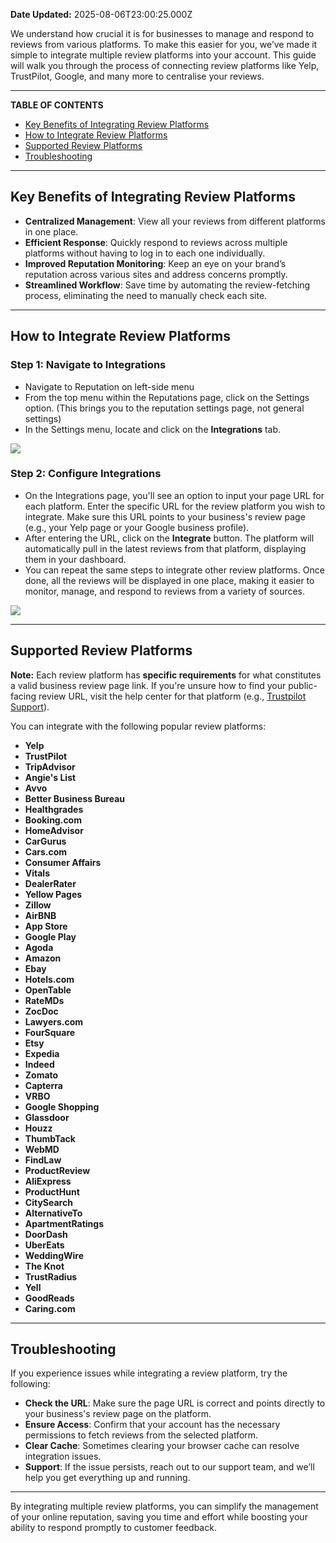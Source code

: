 **Date Updated:** 2025-08-06T23:00:25.000Z

We understand how crucial it is for businesses to manage and respond to reviews from various platforms. To make this easier for you, we’ve made it simple to integrate multiple review platforms into your account. This guide will walk you through the process of connecting review platforms like Yelp, TrustPilot, Google, and many more to centralise your reviews.

---

**TABLE OF CONTENTS**

* [Key Benefits of Integrating Review Platforms](#Key-Benefits-of-Integrating-Review-Platforms)
* [How to Integrate Review Platforms](#How-to-Integrate-Review-Platforms)
* [Supported Review Platforms](#Supported-Review-Platforms)
* [Troubleshooting](#Troubleshooting)

---

## **Key Benefits of Integrating Review Platforms**

  
* **Centralized Management**: View all your reviews from different platforms in one place.
* **Efficient Response**: Quickly respond to reviews across multiple platforms without having to log in to each one individually.
* **Improved Reputation Monitoring**: Keep an eye on your brand’s reputation across various sites and address concerns promptly.
* **Streamlined Workflow**: Save time by automating the review-fetching process, eliminating the need to manually check each site.

---

## **How to Integrate Review Platforms**

  
### **Step 1:** Navigate to Integrations

  
* Navigate to Reputation on left-side menu
* From the top menu within the Reputations page, click on the Settings option. (This brings you to the reputation settings page, not general settings)
* In the Settings menu, locate and click on the **Integrations** tab.

![](https://s3.amazonaws.com/cdn.freshdesk.com/data/helpdesk/attachments/production/155045977731/original/OG3iL2sVuaDkt_LV30SRg5MNP00EpauYZw.png?1746116258)
  
  
### **Step 2:** Configure Integrations

  
* On the Integrations page, you'll see an option to input your page URL for each platform. Enter the specific URL for the review platform you wish to integrate. Make sure this URL points to your business's review page (e.g., your Yelp page or your Google business profile).
* After entering the URL, click on the **Integrate** button. The platform will automatically pull in the latest reviews from that platform, displaying them in your dashboard.
* You can repeat the same steps to integrate other review platforms. Once done, all the reviews will be displayed in one place, making it easier to monitor, manage, and respond to reviews from a variety of sources.

![](https://s3.amazonaws.com/cdn.freshdesk.com/data/helpdesk/attachments/production/155045977825/original/WU8nRf1EEQsecMAXYmnZyBgiM2do1WVsyg.png?1746116435)

---

## **Supported Review Platforms**

  
**Note:** Each review platform has **specific requirements** for what constitutes a valid business review page link. If you're unsure how to find your public-facing review URL, visit the help center for that platform (e.g., [Trustpilot Support](https://help.trustpilot.com/s/?language=en%5FUS)).

  
You can integrate with the following popular review platforms:

  
* **Yelp**
* **TrustPilot**
* **TripAdvisor**
* **Angie's List**
* **Avvo**
* **Better Business Bureau**
* **Healthgrades**
* **Booking.com**
* **HomeAdvisor**
* **CarGurus**
* **Cars.com**
* **Consumer Affairs**
* **Vitals**
* **DealerRater**
* **Yellow Pages**
* **Zillow**
* **AirBNB**
* **App Store**
* **Google Play**
* **Agoda**
* **Amazon**
* **Ebay**
* **Hotels.com**
* **OpenTable**
* **RateMDs**
* **ZocDoc**
* **Lawyers.com**
* **FourSquare**
* **Etsy**
* **Expedia**
* **Indeed**
* **Zomato**
* **Capterra**
* **VRBO**
* **Google Shopping**
* **Glassdoor**
* **Houzz**
* **ThumbTack**
* **WebMD**
* **FindLaw**
* **ProductReview**
* **AliExpress**
* **ProductHunt**
* **CitySearch**
* **AlternativeTo**
* **ApartmentRatings**
* **DoorDash**
* **UberEats**
* **WeddingWire**
* **The Knot**
* **TrustRadius**
* **Yell**
* **GoodReads**
* **Caring.com**

---

## **Troubleshooting**

  
If you experience issues while integrating a review platform, try the following:  
  
* **Check the URL**: Make sure the page URL is correct and points directly to your business's review page on the platform.
* **Ensure Access**: Confirm that your account has the necessary permissions to fetch reviews from the selected platform.
* **Clear Cache**: Sometimes clearing your browser cache can resolve integration issues.
* **Support**: If the issue persists, reach out to our support team, and we’ll help you get everything up and running.

---

By integrating multiple review platforms, you can simplify the management of your online reputation, saving you time and effort while boosting your ability to respond promptly to customer feedback.